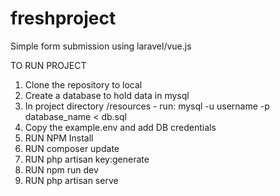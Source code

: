 # freshproject
Simple form submission using laravel/vue.js


TO RUN PROJECT
1) Clone the repository to local 
2) Create a database to hold data in mysql
3) In project directory /resources -  run: mysql -u username -p database_name < db.sql
4) Copy the example.env and add DB credentials
5) RUN NPM Install
6) RUN composer update
7) RUN php artisan key:generate
8) RUN npm run dev
9) RUN php artisan serve


